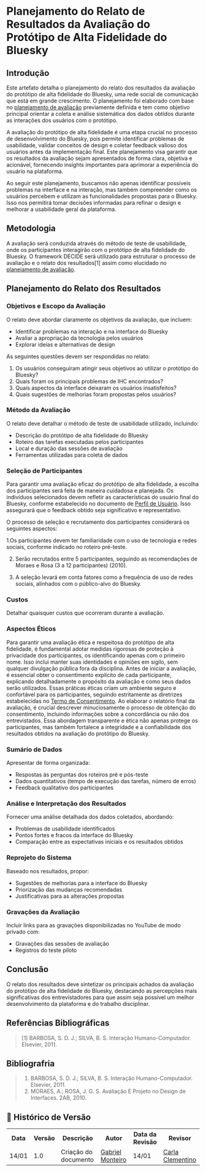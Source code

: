 # Planejamento do Relato de Resultados da Avaliação do Protótipo de Alta Fidelidade do Bluesky

## Introdução

Este artefato detalha o planejamento do relato dos resultados da avaliação do protótipo de alta fidelidade do Bluesky, uma rede social de comunicação que está em grande crescimento. O planejamento foi elaborado com base no [planejamento de avaliação](../../DesignAvaliacaoDesenvolvimento/Nivel3/planejamentoProtAlta.md) previamente definida e tem como objetivo principal orientar a coleta e análise sistemática dos dados obtidos durante as interações dos usuários com o protótipo.

A avaliação do protótipo de alta fidelidade é uma etapa crucial no processo de desenvolvimento do Bluesky, pois permite identificar problemas de usabilidade, validar conceitos de design e coletar feedback valioso dos usuários antes da implementação final. Este planejamento visa garantir que os resultados da avaliação sejam apresentados de forma clara, objetiva e acionável, fornecendo insights importantes para aprimorar a experiência do usuário na plataforma.

Ao seguir este planejamento, buscamos não apenas identificar possíveis problemas na interface e na interação, mas também compreender como os usuários percebem e utilizam as funcionalidades propostas para o Bluesky. Isso nos permitirá tomar decisões informadas para refinar o design e melhorar a usabilidade geral da plataforma.


## Metodologia

A avaliação será conduzida através do método de teste de usabilidade, onde os participantes interagirão com o protótipo de alta fidelidade do Bluesky. O framework DECIDE será utilizado para estruturar o processo de avaliação e o relato dos resultados[1] assim como elucidado no [planejamento de avaliação](../../DesignAvaliacaoDesenvolvimento/Nivel3/planejamentoProtAlta.md).

## Planejamento do Relato dos Resultados

### Objetivos e Escopo da Avaliação

O relato deve abordar claramente os objetivos da avaliação, que incluem:

- Identificar problemas na interação e na interface do Bluesky
- Avaliar a apropriação da tecnologia pelos usuários
- Explorar ideias e alternativas de design

As seguintes questões devem ser respondidas no relato:

1. Os usuários conseguiram atingir seus objetivos ao utilizar o protótipo do Bluesky?
2. Quais foram os principais problemas de IHC encontrados?
3. Quais aspectos da interface deixaram os usuários insatisfeitos?
4. Quais sugestões de melhorias foram propostas pelos usuários?

### Método da Avaliação

O relato deve detalhar o método de teste de usabilidade utilizado, incluindo:

- Descrição do protótipo de alta fidelidade do Bluesky
- Roteiro das tarefas executadas pelos participantes
- Local e duração das sessões de avaliação
- Ferramentas utilizadas para coleta de dados

### Seleção de Participantes

Para garantir uma avaliação eficaz do protótipo de alta fidelidade, a escolha dos participantes será feita de maneira cuidadosa e planejada. Os indivíduos selecionados devem refletir as características do usuário final do Bluesky, conforme estabelecido no documento de [Perfil de Usuário](../../AnaliseRequisitos/Resultado.md). Isso assegurará que o feedback obtido seja significativo e representativo.

O processo de seleção e recrutamento dos participantes considerará os seguintes aspectos:

1.Os participantes devem ter familiaridade com o uso de tecnologia e redes sociais, conforme indicado no roteiro pré-teste.

2. Serão recrutados entre 5 participantes, seguindo as recomendações de Moraes e Rosa (3 a 12 participantes) (2010).

3. A seleção levará em conta fatores como a frequência de uso de redes sociais, alinhados com o público-alvo do Bluesky.


### Custos

Detalhar quaisquer custos que ocorreram durante a avaliação.

### Aspectos Éticos

Para garantir uma avaliação ética e respeitosa do protótipo de alta fidelidade, é fundamental adotar medidas rigorosas de proteção à privacidade dos participantes, os identificando apenas com o primeiro nome. Isso inclui manter suas identidades e opiniões em sigilo, sem qualquer divulgação pública fora da disciplina. Antes de iniciar a avaliação, é essencial obter o consentimento explícito de cada participante, explicando detalhadamente o propósito da avaliação e como seus dados serão utilizados. Essas práticas éticas criam um ambiente seguro e confortável para os participantes, seguindo estritamente as diretrizes estabelecidas no [Termo de Consentimento](../../AnaliseRequisitos/AspectosEticos.md). Ao elaborar o relatório final da avaliação, é crucial descrever minuciosamente o processo de obtenção do consentimento, incluindo informações sobre a concordância ou não dos entrevistados. Essa abordagem transparente e ética não apenas protege os participantes, mas também fortalece a integridade e a confiabilidade dos resultados obtidos na avaliação do protótipo do Bluesky.

### Sumário de Dados

Apresentar de forma organizada:

- Respostas às perguntas dos roteiros pré e pós-teste
- Dados quantitativos (tempo de execução das tarefas, número de erros)
- Feedback qualitativo dos participantes

### Análise e Interpretação dos Resultados

Fornecer uma análise detalhada dos dados coletados, abordando:

- Problemas de usabilidade identificados
- Pontos fortes e fracos da interface do Bluesky
- Comparação entre as expectativas iniciais e os resultados obtidos

### Reprojeto do Sistema

Baseado nos resultados, propor:

- Sugestões de melhorias para a interface do Bluesky
- Priorização das mudanças recomendadas
- Justificativas para as alterações propostas

### Gravações da Avaliação

Incluir links para as gravações disponibilizadas no YouTube de modo privado com:

- Gravações das sessões de avaliação
- Registros do teste piloto

## Conclusão

O relato dos resultados deve sintetizar os principais achados da avaliação do protótipo de alta fidelidade do Bluesky, destacando as percepções mais significativas dos entrevistadores para que assim seja possível um melhor desenvolvimento da plataforma e do trabalho disciplinar.

## Referências Bibliográficas

> [1] BARBOSA, S. D. J.; SILVA, B. S. Interação Humano-Computador. Elsevier, 2011.

## Bibliografria

> 1. BARBOSA, S. D. J.; SILVA, B. S. Interação Humano-Computador. Elsevier, 2011.
> 2. MORAES, A.; ROSA, J. G. S. Avaliação E Projeto no Design de Interfaces. 2AB, 2010.

## :round_pushpin: Histórico de Versão

<div align="center">
    <table>
        <tr>
            <th>Data</th>
            <th>Versão</th>
            <th>Descrição</th>
            <th>Autor</th>
            <th>Data da Revisão</th>
            <th>Revisor</th>
        </tr>
        <tr>
            <td>14/01</td>
            <td>1.0</td>
            <td>Criação do documento</td>
            <td><a href="https://github.com/GabrielSMonteiro">Gabriel Monteiro</a></td>
            <td>14/01</td>
            <td><a href="https://github.com/ccarlaa">Carla Clementino</a></td>
        </tr>
    </table>
</div>